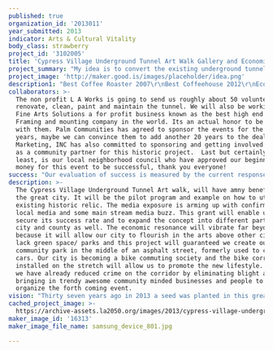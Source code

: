 ```yaml
---
published: true
organization_id: '2013011'
year_submitted: 2013
indicator: Arts & Cultural Vitality
body_class: strawberry
project_id: '3102005'
title: 'Cypress Village Underground Tunnel Art Walk Gallery and Economic Vitality '
project_summary: "My idea is to convert the existing underground tunnel walk way into a flourishing community Art walk gallery for the neighborhood of Cypress Park, Los Angeles. The Tunnel project will be the first time this innovative arts undertaking will make use of the abandoned entity and bring life into this amazing area in the north east of Los Angeles. The Arts and Cultural vitality indicator is the greatest and most innovated idea to reach our city by 2050 and beyond. The ability to reuse empty space and renovate the community essense, along with progress of such. After three years lobbying to our local officials to listen to our proposal I was given the green light to make this event happen every month on our designated art walk night. \r\nThe plan is to eventually permanently secure the closure of  Loreto street, half ways in order to create an astounding cul-de-sac and a public street plaza for the 1,600 children in the area and local residents to enjoy. Our mission is to have the old underground (existing) tunnel be converted into a beautiful full blown Arts Gallery, opened to the public and exhibit local artist within. \r\nThis (event) idea is the first of its kind in Los Angeles and will also be the pilot program to convert all existing city tunnels into arts spaces in the many different communities around the city and eventually county. We are leading and paving the road for the arts in the Los Angeles and also the same road for economic development via Galleries and artsy Coffee houses and cafes.\r\nThe project is to attract artist from all walks of life and it is to bring people of all economic classes to either observe, cherish, or contribute to the working artist by acquiring their works at 100 percent commission. We believe in networking and marketing greatness, for the sole reason of progress, community and sustainability by 2050 and beyond.\r\nIn conclusion, I have spend the last 8 years of my life building, creating and a great sense of passion in my beautiful community of Cypress Park. I believe profoundly in the Arts and its vitality because I'm a product of such, I am a community Artist with a successful coffeehouse dedicated to the sustainable progress of destroying blight and enhancing the neighborhood with amazing murals and art shows. It has been wonderful to come to work and network with many others who believe in a common goal and work hard to make it a reality. Our team strives on a daily basis to make a positive impact and it shows on the faces of our local youth, they love us! Lets give them and ourselves 2050 as a gift to cherish and beyond. Thank you."
project_image: 'http://maker.good.is/images/placeholder/idea.png'
description1: "Best Coffee Roaster 2007\r\nBest Coffeehouse 2012\r\nEconomic Development and successful business consulting.\r\nHigh ratings on Yelp\r\nGreat facebook Page\r\nCommunity involvement and volunteerism \r\nA great community role model for the 1,600 school children, who attend the two LAUSD across the street from us.\r\nAnd many more to come in the future..... "
collaborators: >-
  The non profit L A Works is going to send us roughly about 50 volunteers to
  renovate, clean, paint and maintain the tunnel. We will also be working with
  Fine Arts Solutions a for profit business known as the best high end Arts
  Framing and mounting company in the world. Its an actual honor to be working
  with them. Palm Communities has agreed to sponsor the events for the next 20
  years, maybe we can convince them to add another 20 years to the deal. Attack
  Marketing, INC has also committed to sponsoring and getting involved with us
  as a community partner for this historic project.  Last but certainly not
  least, is our local neighborhood council who have approved our beginning seed
  money for this event to be successful, thank you everyone!  
success: "Our evaluation of success is measured by the current response of community supporters. After the first actually event, we will be able to identify the pros and the cons. Before the end of the year, we will be able to appreciate the success of such project. But as of now, I believe the project is being successful due the buzz we have received from local city officials and the department of cultural affairs. Of course our current mission is to create a non profit in order to maximize our utility, for now we are applying as the For Profit entity. \r\nI can only imagine, just like John Lennon and be that dreamer. I created a successful coffeehouse in the neighborhood and it has grown to be the most influential place east of the Los Angeles River. I have a dream and an aspiration that this historic project will take off and influence the rest of the city and the world. My measurement of success is an A+."
description: >-
  The Cypress Village Underground Tunnel Art walk, will have amny benefits for
  the great city. It will be the pilot program and example on how to utilize an
  existing historic relic. The media exposure is arming up with confirmations of
  local media and some main stream media buzz. This grant will enable us to
  secure its success rate and to expand the concept into different parts of the
  city and county as well. The economic resonance will vibrate far beyond 2050,
  because it will allow our city to flourish in the arts above other cities. We
  lack green space/ parks and this project will guaranteed we create our own
  community park in the middle of an asphalt street, formerly used to carry
  cars. Our city is becoming a bike commuting society and the bike corrals
  installed on the stretch will allow us to promote the new lifestyle. In fact,
  we have already reduced crime on the corridor by eliminating blight and
  bringing in trendy awesome community minded businesses and people to help
  organize the forth coming event.
vision: "Thirty seven years ago in 2013 a seed was planted in this great beautiful community of Cypress Village along the Arroyo Seco River. It was formerly known as Cypress Park and before that, the Tongva Indians inhabited the area they called home, today it is the epicenter of a sustainable Arts District in the city of Los Angeles. We would love to honor these pioneers today with an amazing collage and dedication ceremony. \r\nFriends, everything begins with an idea, then you believe in the idea and viola....its created!"
cached_project_image: >-
  https://archive-assets.la2050.org/images/2013/cypress-village-underground-tunnel-art-walk-gallery-and-economic-vitality/maker.good.is/images/placeholder/idea.png
maker_image_id: '16313'
maker_image_file_name: samsung_device_801.jpg

---
```

